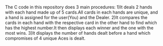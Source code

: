 The C code in this repository does 3 main procedures:
1)It deals 2 hands with each hand made up of 5 cards.All cards in each hands are unique, and a hand is assigned for the user(You) and the Dealer.
2)It compares the cards in each hand with the respective card in the other hand to find which has the highest number.It then displays each winner and the one with the most wins.
3)It displays the number of hands dealt before a hand which compromises of 4 unique Aces is dealt.
